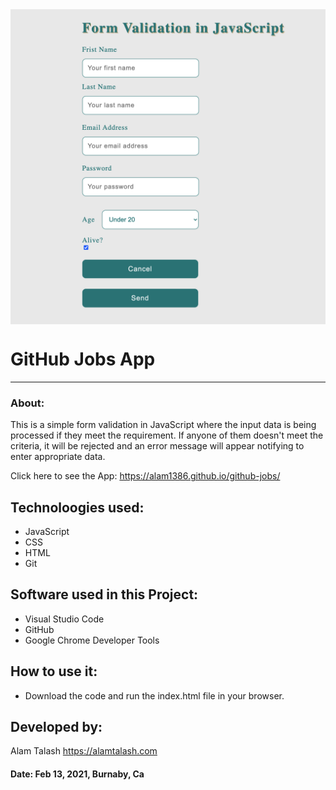 <img src="./form.png" width=700 align="middle" >

# GitHub Jobs App

---

### About:

This is a simple form validation in JavaScript where the input data is being processed if they meet the requirement. If anyone of them doesn't meet the criteria, it will be rejected and an error message will appear notifying to enter appropriate data.

Click here to see the App: https://alam1386.github.io/github-jobs/
## Technoloogies used:

- JavaScript
- CSS
- HTML
- Git

## Software used in this Project:

- Visual Studio Code
- GitHub
- Google Chrome Developer Tools

## How to use it:

- Download the code and run the index.html file in your browser.

## Developed by:

Alam Talash
https://alamtalash.com

#### Date: Feb 13, 2021, Burnaby, Ca
